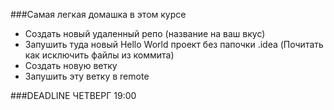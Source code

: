 ###Самая легкая домашка в этом курсе

* Создать новый удаленный репо (название на ваш вкус)
* Запушить туда новый Hello World проект без папочки .idea
(Почитать как исключить файлы из коммита)
* Создать новую ветку 
* Запушить эту ветку в remote

###DEADLINE ЧЕТВЕРГ 19:00
